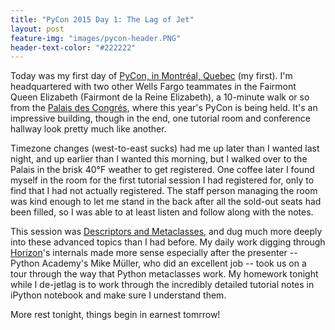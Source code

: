 ```yaml
---
title: "PyCon 2015 Day 1: The Lag of Jet"
layout: post
feature-img: "images/pycon-header.PNG"
header-text-color: "#222222"
---
```


Today was my first day of [PyCon, in Montr&eacute;al, Quebec](http://us.pycon.org/2015/) (my first). I'm headquartered with two other Wells Fargo teammates in the Fairmont Queen Elizabeth (Fairmont de la Reine Elizabeth), a 10-minute walk or so from the [Palais des Congr&eacute;s](http://congresmtl.com/en/), where this year's PyCon is being held. It's an impressive building, though in the end, one tutorial room and conference hallway look pretty much like another.

Timezone changes (west-to-east sucks) had me up later than I wanted last night, and up earlier than I wanted this morning, but I walked over to the Palais in the brisk 40&deg;F weather to get registered. One coffee later I found myself in the room for the first tutorial session I had registered for, only to find that I had not actually registered. The staff person managing the room was kind enough to let me stand in the back after all the sold-out seats had been filled, so I was able to at least listen and follow along with the notes.

This session was [Descriptors and Metaclasses](https://us.pycon.org/2015/schedule/presentation/302/), and dug much more deeply into these advanced topics than I had before. My daily work digging through [Horizon](https://www.openstack.org/software/openstack-dashboard/)'s internals made more sense especially after the presenter -- Python Academy's Mike M&uuml;ller, who did an excellent job -- took us on a tour through the way that Python metaclasses work. My homework tonight while I de-jetlag is to work through the incredibly detailed tutorial notes in iPython notebook and make sure I understand them.

More rest tonight, things begin in earnest tomrrow!
